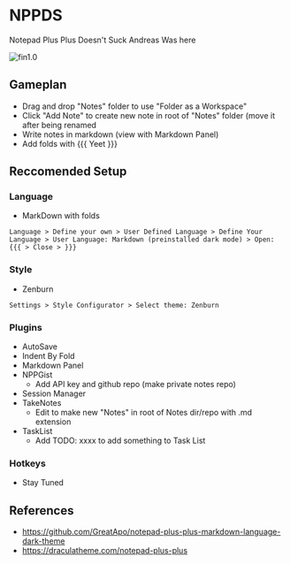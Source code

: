 # NPPDS
Notepad Plus Plus Doesn't Suck
Andreas Was here

![fin1.0](https://github.com/CoolHandSquid/NPPDS/blob/main/fin1.0.png)

## Gameplan
- Drag and drop "Notes" folder to use "Folder as a Workspace"
- Click "Add Note" to create new note in root of "Notes" folder (move it after being renamed
- Write notes in markdown (view with Markdown Panel)
- Add folds with {{{ Yeet }}}

## Reccomended Setup

### Language
- MarkDown with folds
```
Language > Define your own > User Defined Language > Define Your Language > User Language: Markdown (preinstalled dark mode) > Open: {{{ > Close > }}}
```
### Style
- Zenburn
```
Settings > Style Configurator > Select theme: Zenburn
```

### Plugins
- AutoSave
- Indent By Fold
- Markdown Panel
- NPPGist
  - Add API key and github repo (make private notes repo)
- Session Manager
- TakeNotes
  - Edit to make new "Notes" in root of Notes dir/repo with .md extension
- TaskList
  - Add TODO: xxxx to add something to Task List

### Hotkeys
- Stay Tuned

## References
- https://github.com/GreatApo/notepad-plus-plus-markdown-language-dark-theme
- https://draculatheme.com/notepad-plus-plus
